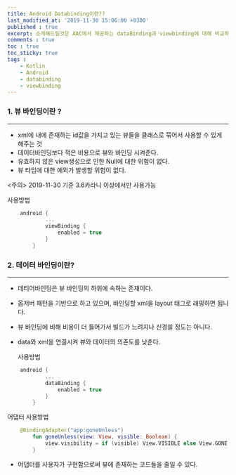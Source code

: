 ```yaml
---
title: Android Databinding이란??
last_modified_at: '2019-11-30 15:06:00 +0300'
published : true
excerpt: 소개해드릴것은 AAC에서 제공하는 dataBinding과 viewbinding에 대해 비교하려고 합니다.
comments : true
toc : true
toc_sticky: true
tags :
    - Kotlin
    - Android
    - databinding
    - viewbinding
---
```


### 1. 뷰 바인딩이란 ?
---
- xml에 내에 존재하는 id값을 가지고 있는 뷰들을 클래스로 묶어서 사용할 수 있게 해주는 것
- 데이터바인딩보다 적은 비용으로 뷰와 바인딩 시켜준다.
- 유효하지 않은 view생성으로 인한 Null에 대한 위험이 없다.
- 뷰 타입에 대한 예외가 발생할 위험이 없다.

<주의> 2019-11-30 기준 3.6카라니 이상에서만 사용가능

 사용방법
```kotlin
    android {
            ...
            viewBinding {
                enabled = true
            }
        }
```

### 2. 데이터 바인딩이란?
---
- 데티어바인딩은 뷰 바인딩의 하위에 속하는 존재이다.
- 옵저버 패턴을 기반으로 하고 있으며, 바인딩할 xml을 layout 태그로 래핑하면 됩니다.
- 뷰 바인딩에 비해 비용이 더 들어가서 빌드가 느려지나 신경쓸 정도는 아니다.
- data와 xml을 연결시켜 뷰와 데이터의 의존도를 낮춘다.

    사용방법
```kotlin
    android {
            ...
            dataBinding {
                enabled = true
            }
        }
```
어댑터 사용방법

```kotlin
    @BindingAdapter("app:goneUnless")
        fun goneUnless(view: View, visible: Boolean) {
            view.visibility = if (visible) View.VISIBLE else View.GONE
        }
```
- 어댑터를 사용자가 구현함으로써 뷰에 존재하는 코드들을 줄일 수 있다.
